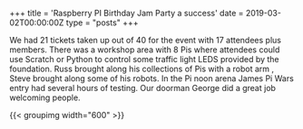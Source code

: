 +++
title = 'Raspberry PI Birthday Jam Party a success'
date = 2019-03-02T00:00:00Z
type = "posts"
+++

We had 21 tickets taken up out of 40 for the event with 17 attendees plus members.
There was a workshop area with 8 Pis where attendees could use Scratch or Python to control some traffic light LEDS
provided by the foundation.
Russ brought along his collections of Pis with a robot arm , Steve brought along some of his robots.
In the Pi noon arena James Pi Wars entry had several hours of testing.
Our doorman George did a great job welcoming people.

{{< groupimg width="600" >}}
